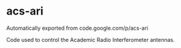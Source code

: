 # acs-ari
Automatically exported from code.google.com/p/acs-ari

Code used to control the Academic Radio Interferometer antennas.
